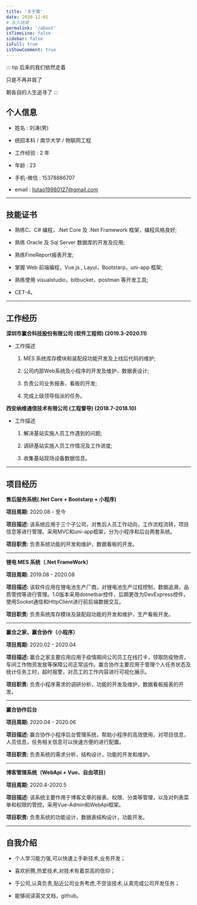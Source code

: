 ```yaml
---
title: '关于我'
date: 2020-12-01
# 永久链接
permalink: '/about'
isTimeLine: false
sidebar: false
isFull: true
isShowComment: true
---
```


::: tip
后来的我们依然走着

只是不再并肩了

朝各自的人生追寻了
:::

<!-- <AutoInput/> -->

<!-- ## 移步新blog

点击[zhangyujie.top](https://zhangyujie.top) -->

<h2>个人信息</h2>

- 姓名 : 刘涛(男)

- 统招本科 / 南华大学 / 物联网工程

- 工作经验 : 2 年

- 年龄 : 23

- 手机-微信 : 15378886707

- email : liutao19980127@gmail.com

****

<h2>技能证书</h2>

- 熟练C、C# 编程，.Net Core 及 .Net Framework 框架，编程风格良好;

- 熟练 Oracle 及 Sql Server 数据库的开发及应用;

- 熟练FineReport报表开发;

- 掌握 Web 前端编程，Vue.js , Layui，Bootstarp，uni-app 框架;

- 熟练使用 visualstudio，bitbucket，postman 等开发工具;

- CET-4。

****

<h2>工作经历</h2>

  **深圳市赢合科技股份有限公司 (软件工程师) (2019.3-2020.11)**

  - 工作描述<br>

    1. MES 系统库存模块和装配段功能开发及上线后代码的维护;

    2. 公司内部Web系统及小程序的开发及维护，数据表设计;

    3. 负责公司业务报表、看板的开发;

    4. 完成上级领导指派的任务。

  **西安纳维通信技术有限公司 (工程督导) (2018.7-2018.10)**

  - 工作描述<br>
  
    1. 解决基站实施人员工作遇到的问题;

    2. 调研基站实施人员工作情况及工作进度;

    3. 收集基站现场设备数据信息。

*****

<h2>项目经历</h2>

  **售后服务系统(.Net Core + Bootstarp + 小程序)**

  **项目周期:** 2020.08 - 至今

  **项目描述:** 该系统应用于三个子公司，对售后人员工作动向，工作流程流转，项目信息等进行管理。采用MVC和uni-app框架，分为小程序和后台两套系统。

  **项目职责:** 负责系统功能的开发和维护，数据看板的开发。

  ******

  **锂电 MES 系统（.Net FrameWork）**

  **项目周期:** 2019.08 - 2020.08

  **项目描述:** 该软件应用在锂电池生产厂商，对锂电池生产过程控制，数据追溯，品质管控等进行管理。1.0版本采用dotnetbar控件，后期更改为DevExpress控件，使用Socket通信和HttpClient进行前后端数据交互。

  **项目职责:** 负责系统库存模块及装配段功能的开发和维护，生产看板开发。

  ******

  **赢合之家、赢合协作（小程序）**

  **项目周期:** 2020.02 - 2020.04

  **项目描述:** 赢合之家主要应用应用于疫情期间公司员工在线打卡，领取防疫物资，车间工作物资发放等保障公司正常运作。赢合协作主要应用于管理个人任务状态及统计任务工时，超时报警，对员工的工作内容进行可视化展示。

  **项目职责:** 负责小程序需求的调研分析，功能的开发及维护，数据看板报表的开发。

  *****

  **赢合协作后台**

  **项目周期:** 2020.04 - 2020.06

  **项目描述:** 赢合协作小程序后台管理系统，帮助小程序的高效使用，对项目信息，人员信息，任务相关信息可以快速方便的进行配置。

  **项目职责:** 负责系统的需求分析，结构设计，功能的开发和维护。

  **********

  **博客管理系统（WebApi + Vue、自由项目）**

  **项目周期:** 2020.4-2020.5

  **项目描述:** 该系统主要作用于博客文章的报表、权限、分类等管理，以及对列表菜单和权限的管控。采用Vue-Admin和WebApi框架。

  **项目职责:** 负责系统的功能设计，数据表结构设计，功能开发。

  ********


<h2>自我介绍</h2>

- 个人学习能力强,可以快速上手新技术,业务开发；

- 喜欢折腾,热爱技术,对技术有着崇高的信仰；

- 于公司,认真负责,贴近公司业务考虑,不空谈技术,认真完成公司开发任务；

- 能够阅读英文文档，github。